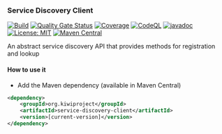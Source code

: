 ### Service Discovery Client
[![Build](https://github.com/kiwiproject/service-discovery-client/actions/workflows/build.yml/badge.svg?branch=main)](https://github.com/kiwiproject/service-discovery-client/actions/workflows/build.yml?query=branch%3Amain)
[![Quality Gate Status](https://sonarcloud.io/api/project_badges/measure?project=kiwiproject_service-discovery-client&metric=alert_status)](https://sonarcloud.io/dashboard?id=kiwiproject_service-discovery-client)
[![Coverage](https://sonarcloud.io/api/project_badges/measure?project=kiwiproject_service-discovery-client&metric=coverage)](https://sonarcloud.io/dashboard?id=kiwiproject_service-discovery-client)
[![CodeQL](https://github.com/kiwiproject/service-discovery-client/actions/workflows/codeql.yml/badge.svg)](https://github.com/kiwiproject/service-discovery-client/actions/workflows/codeql.yml)
[![javadoc](https://javadoc.io/badge2/org.kiwiproject/service-discovery-client/javadoc.svg)](https://javadoc.io/doc/org.kiwiproject/service-discovery-client)
[![License: MIT](https://img.shields.io/badge/License-MIT-blue.svg)](https://opensource.org/licenses/MIT)
[![Maven Central](https://img.shields.io/maven-central/v/org.kiwiproject/service-discovery-client)](https://central.sonatype.com/artifact/org.kiwiproject/service-discovery-client/)

An abstract service discovery API that provides methods for registration and lookup

#### How to use it
* Add the Maven dependency (available in Maven Central)

```xml
<dependency>
    <groupId>org.kiwiproject</groupId>
    <artifactId>service-discovery-client</artifactId>
    <version>[current-version]</version>
</dependency>
```
